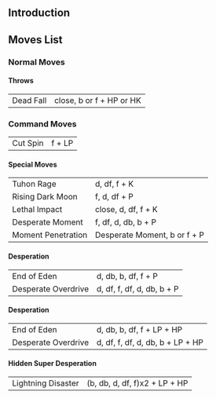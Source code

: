 ## Introduction

## Moves List

### Normal Moves

#### Throws

|           |                          |
|-----------|--------------------------|
| Dead Fall | close, b or f + HP or HK |

### Command Moves

|          |        |
|----------|--------|
| Cut Spin | f + LP |

#### Special Moves

|                    |                              |
|--------------------|------------------------------|
| Tuhon Rage         | d, df, f + K                 |
| Rising Dark Moon   | f, d, df + P                 |
| Lethal Impact      | close, d, df, f + K          |
| Desperate Moment   | f, df, d, db, b + P          |
| Moment Penetration | Desperate Moment, b or f + P |

#### Desperation

|                     |                            |
|---------------------|----------------------------|
| End of Eden         | d, db, b, df, f + P        |
| Desperate Overdrive | d, df, f, df, d, db, b + P |

#### Desperation

|                     |                                  |
|---------------------|----------------------------------|
| End of Eden         | d, db, b, df, f + LP + HP        |
| Desperate Overdrive | d, df, f, df, d, db, b + LP + HP |

#### Hidden Super Desperation

|                    |                               |
|--------------------|-------------------------------|
| Lightning Disaster | (b, db, d, df, f)x2 + LP + HP |
